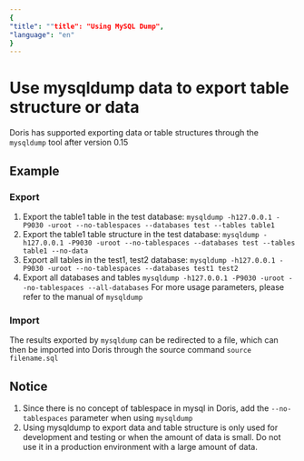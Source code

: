 ```yaml
---
{
"title": ""title": "Using MySQL Dump",
"language": "en"
}
---
```


<!-- 
Licensed to the Apache Software Foundation (ASF) under one
or more contributor license agreements.  See the NOTICE file
distributed with this work for additional information
regarding copyright ownership.  The ASF licenses this file
to you under the Apache License, Version 2.0 (the
"License"); you may not use this file except in compliance
with the License.  You may obtain a copy of the License at

  http://www.apache.org/licenses/LICENSE-2.0

Unless required by applicable law or agreed to in writing,
software distributed under the License is distributed on an
"AS IS" BASIS, WITHOUT WARRANTIES OR CONDITIONS OF ANY
KIND, either express or implied.  See the License for the
specific language governing permissions and limitations
under the License.
-->

# Use mysqldump data to export table structure or data
Doris has supported exporting data or table structures through the `mysqldump` tool after version 0.15

## Example
### Export
  1. Export the table1 table in the test database: `mysqldump -h127.0.0.1 -P9030 -uroot --no-tablespaces --databases test --tables table1`
  2. Export the table1 table structure in the test database: `mysqldump -h127.0.0.1 -P9030 -uroot --no-tablespaces --databases test --tables table1 --no-data`
  3. Export all tables in the test1, test2 database: `mysqldump -h127.0.0.1 -P9030 -uroot --no-tablespaces --databases test1 test2`
  4. Export all databases and tables `mysqldump -h127.0.0.1 -P9030 -uroot --no-tablespaces --all-databases`
For more usage parameters, please refer to the manual of `mysqldump`
### Import
The results exported by `mysqldump` can be redirected to a file, which can then be imported into Doris through the source command `source filename.sql`
## Notice
1. Since there is no concept of tablespace in mysql in Doris, add the `--no-tablespaces` parameter when using `mysqldump`
2. Using mysqldump to export data and table structure is only used for development and testing or when the amount of data is small. Do not use it in a production environment with a large amount of data.
